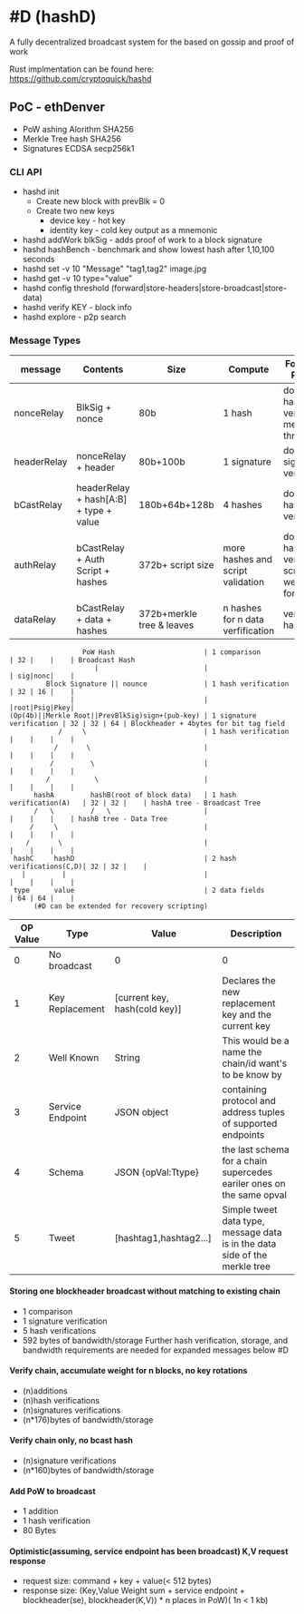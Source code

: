 # #D (hashD)
A fully decentralized broadcast system for the based on gossip and proof of work

Rust implmentation can be found here: https://github.com/cryptoquick/hashd



## PoC - ethDenver

* PoW ashing Alorithm SHA256
* Merkle Tree hash SHA256
* Signatures ECDSA secp256k1

### CLI API
- hashd init
  - Create new block with prevBlk = 0
  - Create two new keys
    - device key - hot key
    - identity key - cold key output as a mnemonic
- hashd addWork blkSig - adds proof of work to a block signature
- hashd hashBench - benchmark and show lowest hash after 1,10,100 seconds
- hashd set -v 10 "Message" "tag1,tag2" image.jpg
- hashd get -v 10 type="value"
- hashd config threshold (forward|store-headers|store-broadcast|store-data)
- hashd verify KEY - block info
- hashd explore - p2p search


### Message Types
| message | Contents | Size | Compute| Forward Rules | description|
|---------|----------|------|--------|---------------|------------|
|nonceRelay  | BlkSig + nonce | 80b | 1 hash| does the hash verify & meet threshold| Relay additional PoW|
|headerRelay | nonceRelay + header| 80b+100b| 1 signature| does signature verify| Relay new blockheaders|
|bCastRelay  | headerRelay + hash[A:B] + type + value| 180b+64b+128b| 4 hashes| do all the hashes verify | Add new k,v to database|
|authRelay   | bCastRelay + Auth Script + hashes| 372b+ script size| more hashes and script validation| do all the hashes verify & script is well formed| set new consensus rules for chain|
|dataRelay   | bCastRelay + data + hashes |372b+merkle tree & leaves| n hashes for n data verfification |verify hashes|  Store data of another node's block|

```                                                                            Bytes        Name
                  PoW Hash                      | 1 comparison             | 32 |    |    | Broadcast Hash
                     |                          |                          | sig|nonc|    |
         Block Signature || nounce              | 1 hash verification      | 32 | 16 |    |
               |                                |                          |root|Psig|Pkey|
(Op(4b)||Merkle Root||PrevBlkSig)sign+(pub-key) | 1 signature verification | 32 | 32 | 64 | Blockheader + 4bytes for bit tag field
            /     \                             | 1 hash verification      |    |    |    |
           /       \                            |                          |    |    |    |
          /         \                           |                          |    |    |    |
         /           \                          |                          |    |    |    |
      hashA         hashB(root of block data)   | 1 hash verification(A)   | 32 | 32 |    | hashA tree - Broadcast Tree
      /   \         /   \                       |                          |    |    |    | hashB tree - Data Tree
     /     \                                    |                          |    |    |    |
    /       \                                   |                          |    |    |    |
 hashC     hashD                                | 2 hash verifications(C,D)| 32 | 32 |    |
   |         |                                  |                          |    |    |    |
 type      value                                | 2 data fields            | 64 | 64 |    |
      (#D can be extended for recovery scripting)
```

| OP Value | Type | Value | Description|
|----------|-----|-------|------------|
| 0        |No broadcast| 0|0|NA|
| 1        |Key Replacement| [current key, hash(cold key)] | Declares the new replacement key and the current key|
| 2        |Well Known| String| This would be a name the chain/id want's to be know by|
| 3        |Service Endpoint| JSON object | containing protocol and address tuples of supported endpoints |  
| 4        |Schema| JSON {opVal:Ttype}| the last schema for a chain supercedes eariler ones on the same opval |
| 5        |Tweet| [hashtag1,hashtag2...]| Simple tweet data type, message data is in the data side of the merkle tree|



#### Storing one blockheader broadcast without matching to existing chain
* 1 comparison
* 1 signature verification
* 5 hash verifications
* 592 bytes of bandwidth/storage
Further hash verification, storage, and bandwidth requirements are needed for expanded messages below #D

#### Verify chain, accumulate weight for n blocks, no key rotations
* (n)additions
* (n)hash verifications
* (n)signatures verifications
* (n*176)bytes of bandwidth/storage

#### Verify chain only, no bcast hash
* (n)signature verifications
* (n*160)bytes of bandwidth/storage

#### Add PoW to broadcast
* 1 addition
* 1 hash verification
* 80 Bytes

#### Optimistic(assuming, service endpoint has been broadcast) K,V request response
* request size: command + key + value(< 512 bytes)
* response size: (Key,Value Weight sum + service endpoint + blockheader(se), blockheader(K,V)) * n places in PoW)( 1n < 1 kb)
